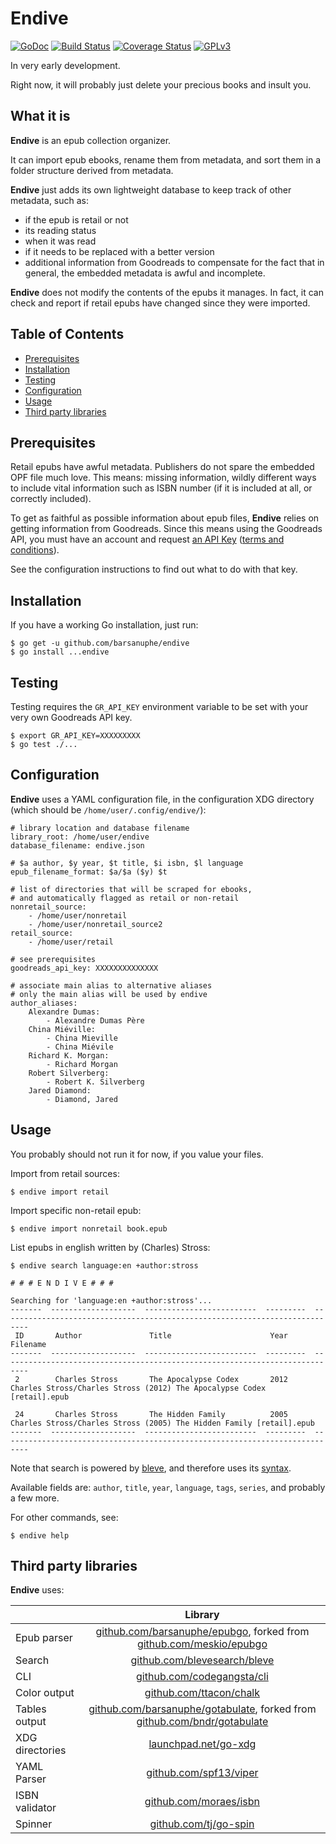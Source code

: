 # Endive

[![GoDoc](https://godoc.org/github.com/barsanuphe/endive?status.svg)](https://godoc.org/github.com/barsanuphe/endive)
[![Build Status](https://travis-ci.org/barsanuphe/endive.svg?branch=master)](https://travis-ci.org/barsanuphe/endive)
[![Coverage Status](https://coveralls.io/repos/github/barsanuphe/endive/badge.svg?branch=master)](https://coveralls.io/github/barsanuphe/endive?branch=master)
[![GPLv3](https://img.shields.io/badge/license-GPLv3-blue.svg)](http://www.gnu.org/licenses/gpl-3.0.en.html)

In very early development.

Right now, it will probably just delete your precious books and insult you.


## What it is

**Endive** is an epub collection organizer.

It can import epub ebooks, rename them from metadata, and sort them in a folder
structure derived from metadata.

**Endive** just adds its own lightweight database to keep track of other
metadata, such as:
- if the epub is retail or not
- its reading status
- when it was read
- if it needs to be replaced with a better version
- additional information from Goodreads to compensate for the fact that in
general, the embedded metadata is awful and incomplete.

**Endive** does not modify the contents of the epubs it manages.
In fact, it can check and report if retail epubs have changed since they were
imported.

## Table of Contents

- [Prerequisites](#Prerequisites)
- [Installation](#installation)
- [Testing](#testing)
- [Configuration](#configuration)
- [Usage](#usage)
- [Third party libraries](#third-party-libraries)

## Prerequisites

Retail epubs have awful metadata.
Publishers do not spare the embedded OPF file much love.
This means: missing information, wildly different ways to include vital
information such as ISBN number (if it is included at all, or correctly
included).

To get as faithful as possible information about epub files, **Endive** relies
on getting information from Goodreads.
Since this means using the Goodreads API, you must have an account and request
[an API Key](https://www.goodreads.com/api/keys)
([terms and conditions](https://www.goodreads.com/api/terms)).

See the configuration instructions to find out what to do with that key.

## Installation

If you have a working Go installation, just run:

    $ go get -u github.com/barsanuphe/endive
    $ go install ...endive

## Testing

Testing requires the `GR_API_KEY` environment variable to be set with your very
own Goodreads API key.

    $ export GR_API_KEY=XXXXXXXXX
    $ go test ./...

## Configuration

**Endive** uses a YAML configuration file, in the configuration XDG directory
(which should be `/home/user/.config/endive/`):

    # library location and database filename
    library_root: /home/user/endive
    database_filename: endive.json

    # $a author, $y year, $t title, $i isbn, $l language
    epub_filename_format: $a/$a ($y) $t

    # list of directories that will be scraped for ebooks,
    # and automatically flagged as retail or non-retail
    nonretail_source:
        - /home/user/nonretail
        - /home/user/nonretail_source2
    retail_source:
        - /home/user/retail

    # see prerequisites
    goodreads_api_key: XXXXXXXXXXXXXX

    # associate main alias to alternative aliases
    # only the main alias will be used by endive
    author_aliases:
        Alexandre Dumas:
            - Alexandre Dumas Père
        China Miéville:
            - China Mieville
            - China Miévile
        Richard K. Morgan:
            - Richard Morgan
        Robert Silverberg:
            - Robert K. Silverberg
        Jared Diamond:
            - Diamond, Jared


## Usage

You probably should not run it for now, if you value your files.

Import from retail sources:

    $ endive import retail

Import specific non-retail epub:

    $ endive import nonretail book.epub

List epubs in english written by (Charles) Stross:

    $ endive search language:en +author:stross

    # # # E N D I V E # # #

    Searching for 'language:en +author:stross'...
    -------  -------------------  -------------------------  ---------  ----------------------------------------------------------------------------
     ID       Author               Title                      Year       Filename
    -------  -------------------  -------------------------  ---------  ----------------------------------------------------------------------------
     2        Charles Stross       The Apocalypse Codex       2012       Charles Stross/Charles Stross (2012) The Apocalypse Codex [retail].epub

     24       Charles Stross       The Hidden Family          2005       Charles Stross/Charles Stross (2005) The Hidden Family [retail].epub
    -------  -------------------  -------------------------  ---------  ----------------------------------------------------------------------------

Note that search is powered by [bleve](https://github.com/blevesearch/bleve),
and therefore uses its
[syntax](http://www.blevesearch.com/docs/Query-String-Query/).

Available fields are: `author`, `title`, `year`, `language`, `tags`, `series`,
and probably a few more.

For other commands, see:

    $ endive help

## Third party libraries

**Endive** uses:

|                 | Library       |
| --------------- |:-------------:|
| Epub parser     | [github.com/barsanuphe/epubgo](https://github.com/barsanuphe/epubgo), forked from [github.com/meskio/epubgo](https://github.com/meskio/epubgo) |
| Search          | [github.com/blevesearch/bleve](https://github.com/blevesearch/bleve) |
| CLI             | [github.com/codegangsta/cli](https://github.com/codegangsta/cli)     |
| Color output    | [github.com/ttacon/chalk](https://github.com/ttacon/chalk)           |
| Tables output   | [github.com/barsanuphe/gotabulate](https://github.com/barsanuphe/gotabulate), forked from [github.com/bndr/gotabulate](https://github.com/bndr/gotabulate)     |
| XDG directories | [launchpad.net/go-xdg](https://launchpad.net/go-xdg)                 |
| YAML Parser     | [github.com/spf13/viper](https://github.com/spf13/viper)             |
| ISBN validator  | [github.com/moraes/isbn](https://github.com/moraes/isbn)             |
| Spinner         | [github.com/tj/go-spin](https://github.com/tj/go-spin)             |
